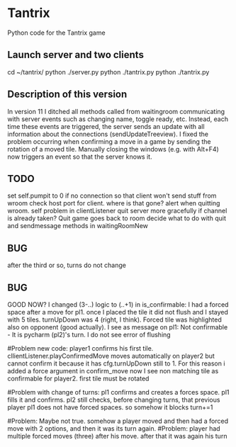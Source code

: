 # Tantrix
Python code for the Tantrix game

## Launch server and two clients
cd ~/tantrix/
python ./server.py
python ./tantrix.py
python ./tantrix.py

## Description of this version
In version 11 I ditched all methods called from waitingroom communicating with server events such as changing name, toggle ready, etc. Instead, each time these events are triggered, the server sends an update with all information about the connections (sendUpdateTreeview). 
I fixed the problem occurring when confirming a move in a game by sending the rotation of a moved tile. 
Manually closing the windows (e.g. with Alt+F4) now triggers an event so that the server knows it. 

## TODO
set self.pumpit to 0 if no connection so that client won't send stuff from wroom
check host port for client. where is that gone?
alert when quitting wroom. self problem in clientListener
quit server more gracefully if channel is already taken?
Quit game goes back to room
decide what to do with quit and sendmessage methods in waitingRoomNew

## BUG
after the third or so, turns do not change
## BUG
GOOD NOW? I changed (3-..) logic to (..+1) in is_confirmable: I had a forced space after a move for pl1. once I placed the tile it did not flush and I stayed with 5 tiles. turnUpDown was 4 (right, I think). Forced tile was highlighted also on opponent (good actually). I see as message on pl1: Not confirmable - It is pycharm (pl2)'s turn. I do not see error of flushing

#Problem new code: 
	player1 confirms his first tile. cllientListener.playConfirmedMove moves automatically on player2 but cannot confirm it because it has cfg.turnUpDown still to 1. For this reason i added a force argument in confirm_move
now I see non matching tile as confirmable for player2. first tile must be rotated

#Problem with change of turns: pl1 confirms and creates a forces space. pl1 fills it and confirms. pl2 still checks, before changing turns, that previous player pl1 does not have forced spaces. so somehow it blocks turn+=1

#Problem: Maybe not true. somehow a player moved and then had a forced move with 2 options, and then it was its turn again. 
#Problem: player had multiple forced moves (three) after his move. after that it was again his turn
